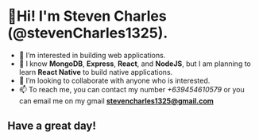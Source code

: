 # 👋Hi! I'm Steven Charles (@stevenCharles1325).

- 👀 I’m interested in building web applications.
- 🌱 I know **MongoDB**, **Express**, **React**, and **NodeJS**, but I am planning to learn **React Native** to build native applications.
- 💞️ I’m looking to collaborate with anyone who is interested.
- 📫 To reach me, you can contact my number *+639454610579* or you can email me on my gmail **stevencharles1325@gmail.com**

## Have a great day!
<!---
stevenCharles1325/stevenCharles1325 is a ✨ special ✨ repository because its `README.md` (this file) appears on your GitHub profile.
You can click the Preview link to take a look at your changes.
--->
